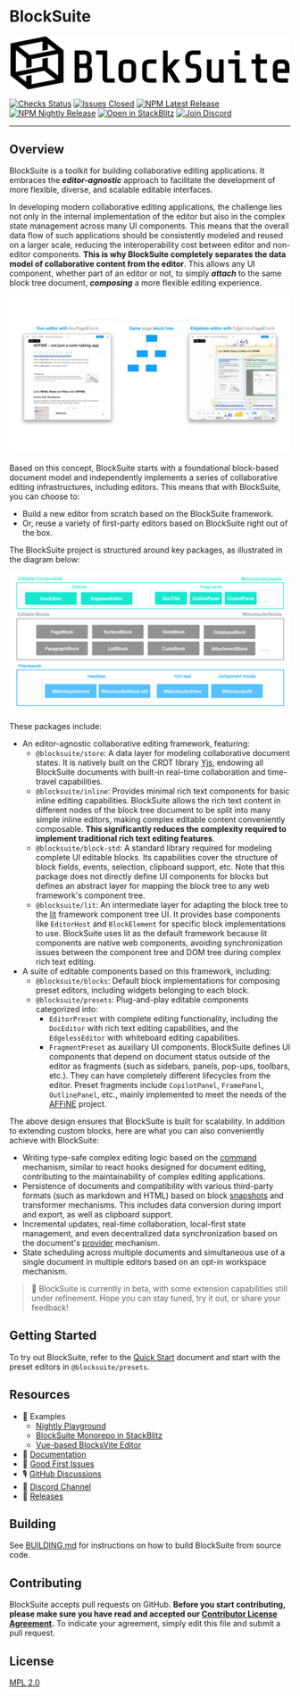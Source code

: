 # BlockSuite

<p align="center">
  <picture style="width: 500px">
    <source media="(prefers-color-scheme: light)" srcset="https://raw.githubusercontent.com/toeverything/blocksuite/master/assets/logo-and-name-h.svg" />
    <source media="(prefers-color-scheme: dark)" srcset="https://raw.githubusercontent.com/toeverything/blocksuite/master/assets/logo-and-name-h-white.svg" />
    <img src="https://raw.githubusercontent.com/toeverything/blocksuite/master/assets/logo-and-name-h.svg" width="500" alt="BlockSuite logo and name" />
  </picture>
</p>

<!--
[![Codecov](https://codecov.io/gh/toeverything/blocksuite/branch/master/graph/badge.svg?token=T86JYCDSMN)](https://codecov.io/gh/toeverything/blocksuite)
-->

[![Checks Status](https://img.shields.io/github/checks-status/toeverything/blocksuite/master)](https://github.com/toeverything/blocksuite/actions?query=branch%3Amaster)
[![Issues Closed](https://img.shields.io/github/issues-closed/toeverything/blocksuite?color=6880ff)](https://github.com/toeverything/blocksuite/issues?q=is%3Aissue+is%3Aclosed)
[![NPM Latest Release](https://img.shields.io/npm/v/@blocksuite/store.svg?maxAge=300&color=6880ff)](./packages/store/package.json)
[![NPM Nightly Release](https://img.shields.io/npm/v/@blocksuite/presets/nightly?color=6880ff)](https://github.com/toeverything/blocksuite/actions/workflows/nightly-release.yml?query=branch%3Amaster)
[![Open in StackBlitz](https://img.shields.io/badge/open%20in-StackBlitz-black)](https://stackblitz.com/github/toeverything/blocksuite)
[![Join Discord](https://img.shields.io/discord/959027316334407691)](https://discord.gg/9vwSWmYYcZ)

---

## Overview

BlockSuite is a toolkit for building collaborative editing applications. It embraces the **_editor-agnostic_** approach to facilitate the development of more flexible, diverse, and scalable editable interfaces.

In developing modern collaborative editing applications, the challenge lies not only in the internal implementation of the editor but also in the complex state management across many UI components. This means that the overall data flow of such applications should be consistently modeled and reused on a larger scale, reducing the interoperability cost between editor and non-editor components. **This is why BlockSuite completely separates the data model of collaborative content from the editor**. This allows any UI component, whether part of an editor or not, to simply **_attach_** to the same block tree document, **_composing_** a more flexible editing experience.

![blocksuite-showcase-doc-edgeless-editors](./packages/docs/images/blocksuite-showcase-doc-edgeless-editors.jpg)

Based on this concept, BlockSuite starts with a foundational block-based document model and independently implements a series of collaborative editing infrastructures, including editors. This means that with BlockSuite, you can choose to:

- Build a new editor from scratch based on the BlockSuite framework.
- Or, reuse a variety of first-party editors based on BlockSuite right out of the box.

The BlockSuite project is structured around key packages, as illustrated in the diagram below:

![blocksuite-package-overview.png](./packages/docs/images/blocksuite-package-overview.png)

These packages include:

- An editor-agnostic collaborative editing framework, featuring:
  - `@blocksuite/store`: A data layer for modeling collaborative document states. It is natively built on the CRDT library [Yjs](https://github.com/yjs/yjs), endowing all BlockSuite documents with built-in real-time collaboration and time-travel capabilities.
  - `@blocksuite/inline`: Provides minimal rich text components for basic inline editing capabilities. BlockSuite allows the rich text content in different nodes of the block tree document to be split into many simple inline editors, making complex editable content conveniently composable. **This significantly reduces the complexity required to implement traditional rich text editing features**.
  - `@blocksuite/block-std`: A standard library required for modeling complete UI editable blocks. Its capabilities cover the structure of block fields, events, selection, clipboard support, etc. Note that this package does not directly define UI components for blocks but defines an abstract layer for mapping the block tree to any web framework's component tree.
  - `@blocksuite/lit`: An intermediate layer for adapting the block tree to the [lit](https://lit.dev/) framework component tree UI. It provides base components like `EditorHost` and `BlockElement` for specific block implementations to use. BlockSuite uses lit as the default framework because lit components are native web components, avoiding synchronization issues between the component tree and DOM tree during complex rich text editing.
- A suite of editable components based on this framework, including:
  - `@blocksuite/blocks`: Default block implementations for composing preset editors, including widgets belonging to each block.
  - `@blocksuite/presets`: Plug-and-play editable components categorized into:
    - `EditorPreset` with complete editing functionality, including the `DocEditor` with rich text editing capabilities, and the `EdgelessEditor` with whiteboard editing capabilities.
    - `FragmentPreset` as auxiliary UI components. BlockSuite defines UI components that depend on document status outside of the editor as fragments (such as sidebars, panels, pop-ups, toolbars, etc.). They can have completely different lifecycles from the editor. Preset fragments include `CopilotPanel`, `FramePanel`, `OutlinePanel`, etc., mainly implemented to meet the needs of the [AFFiNE](https://github.com/toeverything/AFFiNE) project.

The above design ensures that BlockSuite is built for scalability. In addition to extending custom blocks, here are what you can also conveniently achieve with BlockSuite:

- Writing type-safe complex editing logic based on the [command](https://blocksuite.io/command-api.html) mechanism, similar to react hooks designed for document editing, contributing to the maintainability of complex editing applications.
- Persistence of documents and compatibility with various third-party formats (such as markdown and HTML) based on block [snapshots](https://blocksuite.io/data-persistence.html#snapshot-api) and transformer mechanisms. This includes data conversion during import and export, as well as clipboard support.
- Incremental updates, real-time collaboration, local-first state management, and even decentralized data synchronization based on the document's [provider](https://blocksuite.io/data-persistence.html#realtime-provider-based-persistence) mechanism.
- State scheduling across multiple documents and simultaneous use of a single document in multiple editors based on an opt-in workspace mechanism.

> 🚧 BlockSuite is currently in beta, with some extension capabilities still under refinement. Hope you can stay tuned, try it out, or share your feedback!

## Getting Started

To try out BlockSuite, refer to the [Quick Start](https://blocksuite.io/quick-start.html) document and start with the preset editors in `@blocksuite/presets`.

## Resources

- 🎁 Examples
  - [Nightly Playground](https://try-blocksuite.vercel.app/starter/?init)
  - [BlockSuite Monorepo in StackBlitz](https://stackblitz.com/github/toeverything/blocksuite)
  - [Vue-based BlocksVite Editor](https://github.com/zuozijian3720/blocksvite)
- 📝 [Documentation](https://blocksuite.io/quick-start.html)
- 📍 [Good First Issues](https://github.com/toeverything/blocksuite/issues?q=is%3Aopen+is%3Aissue+label%3A%22good+first+issue%22)
- 🎙️ [GitHub Discussions](https://github.com/toeverything/blocksuite/discussions)
- 💬 [Discord Channel](https://discord.gg/9vwSWmYYcZ)
- 🚀 [Releases](https://github.com/toeverything/blocksuite/releases)

## Building

See [BUILDING.md](BUILDING.md) for instructions on how to build BlockSuite from source code.

## Contributing

BlockSuite accepts pull requests on GitHub. **Before you start contributing, please make sure you have read and accepted our [Contributor License Agreement](https://github.com/toeverything/blocksuite/edit/master/.github/CLA.md).** To indicate your agreement, simply edit this file and submit a pull request.

## License

[MPL 2.0](./LICENSE)

